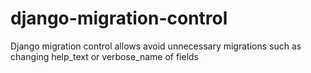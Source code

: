 # django-migration-control
Django migration control allows avoid unnecessary migrations such as changing help_text or verbose_name of fields
